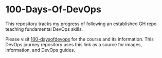 # 100-Days-Of-DevOps
This repository tracks my progress of following an established GH repo teaching fundamental DevOps skills.

Please visit [100-daysofdevops](https://github.com/100daysofdevops/100daysofdevops?tab=readme-ov-file) for the course and its information. This DevOps journey repository uses this link as a source for images, information, and DevOps guides.
